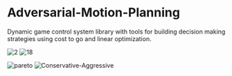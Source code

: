 # Adversarial-Motion-Planning
Dynamic game control system library with tools for building decision making strategies using cost to go and linear optimization.

![2](https://github.com/user-attachments/assets/9ed57d2a-0a0e-4fd7-b4fe-74d8ea3dca05) ![18](https://github.com/user-attachments/assets/a2843998-06ec-4ac7-a1da-eba47fa7270d)


![pareto](https://github.com/user-attachments/assets/6fd9fe69-eded-4799-89ea-3765484335c7) ![Conservative-Aggressive](https://github.com/user-attachments/assets/5f9b0020-0991-414b-b9c7-36261786e4cd)

